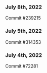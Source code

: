 ### July 8th, 2022

Commit #239215

### July 5th, 2022

Commit #314353


### July 4th, 2022

Commit #72281
